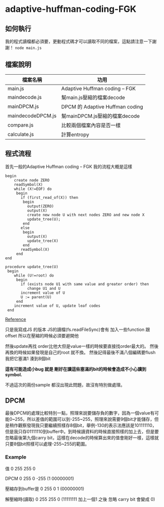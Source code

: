 # adaptive-huffman-coding-FGK

## 如何執行
我的程式讀檔都必須要，更動程式碼才可以讀取不同的檔案，這點請注意一下謝謝！
```node main.js```

## 檔案說明

| 檔案名稱 | 功用 |
| - | - |
|main.js	|Adaptive Huffman coding – FGK|
|maindecode.js|	幫main.js壓縮的檔案decode|
|mainDPCM.js	|DPCM 的 Adaptive Huffman coding|
|maindecodeDPCM.js|	幫mainDPCM.js壓縮的檔案decode|
|compare.js |	比較兩個檔案內容是否一樣|
|calculate.js	|計算entropy|

## 程式流程

首先一般的Adaptive Huffman coding – FGK 我的流程大概是這樣
```
begin
    create node ZERO
    readSymbol(X)
    while (X!=EOF) do
     begin
       if (first_read_of(X)) then
        begin
          output(ZERO)
          output(X)
          create new node U with next nodes ZERO and new node X
          update_tree(U);
        end
       else
        begin
          output(X)
          update_tree(X)
        end
       readSymbol(X)
     end
end

procedure update_tree(U)
 begin
    while (U!=root) do
     begin
       if (exists node U1 with same value and greater order) then
          change U1 and U
       increment value of U
       U := parent(U)
     end
    increment value of U, update leaf codes
 end
```
[Reference](http://www.stringology.org/DataCompression/fgk/index_en.html)


只是我寫成JS 的版本
JS的讀檔(fs.readFileSync)會有 加入一些function 跟 offset
所以在壓縮的時候必須要避開他

然後update再找 order比他大但是value一樣的時候要直接找order最大的。
然後再換的時候如果發現是自己的root 就不換。
然後記得最後不滿八個編碼要flush 我把它塞滿1 湊到8個bit

**這有可能造成小bug 就是 剛好在讀這些塞滿的bit的時候會造成不小心讀到symbol.**

不過這次的兩份sample 都沒出現此問題，故沒有特別做處理。


## DPCM
最後DPCM的處理比較特別一點，照理來說要儲存負的數字，因為一個value有可能0~255，所以差值的範圍可以到-255~255，照理來說需要9個bit才能儲存，但是稍作觀察發現我只要繼續照樣存8個bit，舉例-130的表示法應該是101111110，但是我只存01111110到buffer中。到時候讀資料的時候直接照樣的加上去，但是要忽略最後第九個carry bit，這樣在decode的時候算出來的值會剛好一樣，這樣就只要8個bit照樣可以處理-255~255的範圍。

### Example
值
0 255 255 0

DPCM
0 255 0 -255 (1 00000001)

壓縮存到buffer是
0 255 0 1 (00000001)

解壓縮時(讀取)
0 255 255 0 (11111111 加上一個1 之後 忽略 carry bit 會變成 0)



